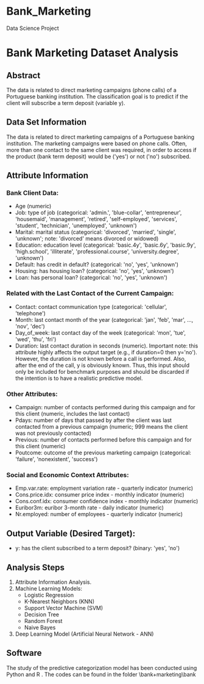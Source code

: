 # Bank_Marketing
Data Science Project 
# Bank Marketing Dataset Analysis

## Abstract

The data is related to direct marketing campaigns (phone calls) of a Portuguese banking institution. The classification goal is to predict if the client will subscribe a term deposit (variable y).

## Data Set Information

The data is related to direct marketing campaigns of a Portuguese banking institution. The marketing campaigns were based on phone calls. Often, more than one contact to the same client was required, in order to access if the product (bank term deposit) would be ('yes') or not ('no') subscribed.

## Attribute Information

### Bank Client Data:
- Age (numeric)
- Job: type of job (categorical: 'admin.', 'blue-collar', 'entrepreneur', 'housemaid', 'management', 'retired', 'self-employed', 'services', 'student', 'technician', 'unemployed', 'unknown')
- Marital: marital status (categorical: 'divorced', 'married', 'single', 'unknown'; note: 'divorced' means divorced or widowed)
- Education: education level (categorical: 'basic.4y', 'basic.6y', 'basic.9y', 'high.school', 'illiterate', 'professional.course', 'university.degree', 'unknown')
- Default: has credit in default? (categorical: 'no', 'yes', 'unknown')
- Housing: has housing loan? (categorical: 'no', 'yes', 'unknown')
- Loan: has personal loan? (categorical: 'no', 'yes', 'unknown')

### Related with the Last Contact of the Current Campaign:
- Contact: contact communication type (categorical: 'cellular', 'telephone')
- Month: last contact month of the year (categorical: 'jan', 'feb', 'mar', ..., 'nov', 'dec')
- Day_of_week: last contact day of the week (categorical: 'mon', 'tue', 'wed', 'thu', 'fri')
- Duration: last contact duration in seconds (numeric). Important note: this attribute highly affects the output target (e.g., if duration=0 then y='no'). However, the duration is not known before a call is performed. Also, after the end of the call, y is obviously known. Thus, this input should only be included for benchmark purposes and should be discarded if the intention is to have a realistic predictive model.

### Other Attributes:
- Campaign: number of contacts performed during this campaign and for this client (numeric, includes the last contact)
- Pdays: number of days that passed by after the client was last contacted from a previous campaign (numeric; 999 means the client was not previously contacted)
- Previous: number of contacts performed before this campaign and for this client (numeric)
- Poutcome: outcome of the previous marketing campaign (categorical: 'failure', 'nonexistent', 'success')

### Social and Economic Context Attributes:
- Emp.var.rate: employment variation rate - quarterly indicator (numeric)
- Cons.price.idx: consumer price index - monthly indicator (numeric)
- Cons.conf.idx: consumer confidence index - monthly indicator (numeric)
- Euribor3m: euribor 3-month rate - daily indicator (numeric)
- Nr.employed: number of employees - quarterly indicator (numeric)

## Output Variable (Desired Target):
- y: has the client subscribed to a term deposit? (binary: 'yes', 'no')

## Analysis Steps
1. Attribute Information Analysis.
2. Machine Learning Models:
   - Logistic Regression
   - K-Nearest Neighbors (KNN)
   - Support Vector Machine (SVM)
   - Decision Tree
   - Random Forest
   - Naive Bayes
3. Deep Learning Model (Artificial Neural Network - ANN)

## Software 
The study of the predictive categorization model has been conducted using Python and R . The codes can be found in the folder \bank+marketing\bank
